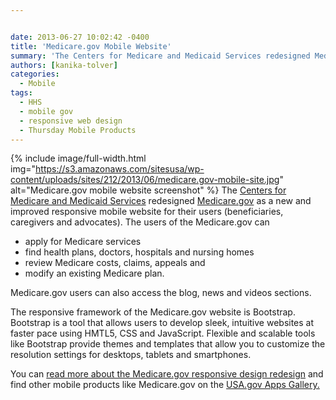 ```yaml
---


date: 2013-06-27 10:02:42 -0400
title: 'Medicare.gov Mobile Website'
summary: 'The Centers for Medicare and Medicaid Services redesigned Medicare.gov as a new and improved responsive mobile website for their users (beneficiaries, caregivers and advocates).&nbsp; The users of the Medicare.gov can apply for Medicare services find health plans, doctors, hospitals and nursing homes review Medicare costs, claims, appeals and modify'
authors: [kanika-tolver]
categories:
  - Mobile
tags:
  - HHS
  - mobile gov
  - responsive web design
  - Thursday Mobile Products
---
```


{% include image/full-width.html img="https://s3.amazonaws.com/sitesusa/wp-content/uploads/sites/212/2013/06/medicare.gov-mobile-site.jpg" alt="Medicare.gov mobile website screenshot" %}
The [Centers for Medicare and Medicaid Services](http://cms.gov/) redesigned [Medicare.gov](http://www.medicare.gov) as a new and improved responsive mobile website for their users (beneficiaries, caregivers and advocates). The users of the Medicare.gov can

  * apply for Medicare services
  * find health plans, doctors, hospitals and nursing homes
  * review Medicare costs, claims, appeals and
  * modify an existing Medicare plan.

Medicare.gov users can also access the blog, news and videos sections.

The responsive framework of the Medicare.gov website is Bootstrap. Bootstrap is a tool that allows users to develop sleek, intuitive websites at faster pace using HMTL5, CSS and JavaScript. Flexible and scalable tools like Bootstrap provide themes and templates that allow you to customize the resolution settings for desktops, tablets and smartphones.

You can [read more about the Medicare.gov responsive design redesign](https://digitalgov.sites.usa.gov/2012/09/13/medicare-gov-responsive-redesign/ "Medicare.gov Responsive Redesign") and find other mobile products like Medicare.gov on the [USA.gov Apps Gallery.](http://apps.usa.gov/)